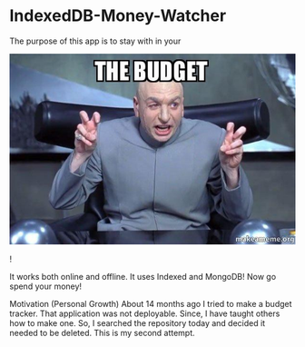 # IndexedDB-Money-Watcher
The purpose of this app is to stay with in your 


![budget](https://github.com/DevonMartens/IndexedDB-Money-Watcher/blob/main/public/images/drE.jpg?raw=true)

!


It works both online and offline. It uses Indexed and MongoDB! Now go spend your money!

Motivation (Personal Growth)
About 14 months ago I tried to make a budget tracker. That application was not deployable. Since, I have taught others how to make one. So, I searched the repository today and decided it needed to be deleted. This is my second attempt. 

